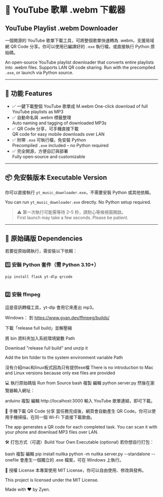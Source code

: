 # 🎵 YouTube 歌單 .webm 下載器  
## YouTube Playlist .webm Downloader

一個開源的 YouTube 歌單下載工具，可將整個歌單快速轉為 .webm，支援局域網 QR Code 分享。你可以使用已編譯好的 `.exe` 執行檔，或直接執行 Python 原始碼。

An open-source YouTube playlist downloader that converts entire playlists into .webm files. Supports LAN QR code sharing. Run with the precompiled `.exe`, or launch via Python source.

---

## 🌟 功能 Features

- ✅ 一鍵下載整個 YouTube 歌單成 M.webm 
  One-click download of full YouTube playlists as MP3  
- ✅ 自動命名與 .webm 標籤整理  
  Auto naming and tagging of downloaded MP3s  
- ✅ QR Code 分享，可手機直接下載  
  QR code for easy mobile downloads over LAN  
- ✅ 附帶 `.exe` 可執行檔，免安裝 Python  
  Precompiled `.exe` included – no Python required  
- ✅ 完全開源，方便自訂與部署  
  Fully open-source and customizable  

---

## 📦 免安裝版本 Executable Version

你可以直接執行 `yt_music_downloader.exe`，不需要安裝 Python 或其他依賴。

You can run `yt_music_downloader.exe` directly. No Python setup required.

> ⚠️ 第一次執行可能需等待 2–5 秒，請耐心等候視窗開啟。  
> First launch may take a few seconds. Please be patient.

---

## 🧩 原始碼版 Dependencies

若要從原始碼執行，需安裝以下依賴：

### 1️⃣ 安裝 Python 套件（需 Python 3.10+）

```bash
pip install flask yt-dlp qrcode



```
### 2️⃣ 安裝 ffmpeg
這是音訊轉檔工具，yt-dlp 會用它來產出 mp3。

Windows：
到 https://www.gyan.dev/ffmpeg/builds/

下載「release full build」並解壓縮

將 bin 資料夾加入系統環境變數 Path

Download "release full build" and unzip it

Add the bin folder to the system environment variable Path

沒有介紹mac和linux板式因為只有提供exe檔
There is no introduction to Mac and Linux versions because only exe files are provided

💻 執行原始碼版 Run from Source
bash
複製
編輯
python server.py
然後在瀏覽器輸入網址：

arduino
複製
編輯
http://localhost:3000
輸入 YouTube 歌單連結，即可下載。

📱 手機下載 QR Code 分享
當任務完成後，網頁會自動產生 QR Code。你可以使用手機掃描，在同一個 Wi-Fi 下直接下載歌曲。

The app generates a QR code for each completed task. You can scan it with your phone and download MP3 files over LAN.

🛠 打包方式（可選）Build Your Own Executable (optional)
若你想自行打包：

bash
複製
編輯
pip install nuitka
python -m nuitka server.py --standalone --onefile
會產生一個獨立的 .exe 檔案，可在 Windows 上執行。

📜 授權 License
本專案使用 MIT License，你可以自由使用、修改與發佈。

This project is licensed under the MIT License.


Made with ❤️ by Zyen.


